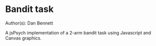 # Bandit task

Author(s): Dan Bennett

A jsPsych implementation of a 2-arm bandit task using Javascript and Canvas graphics.
